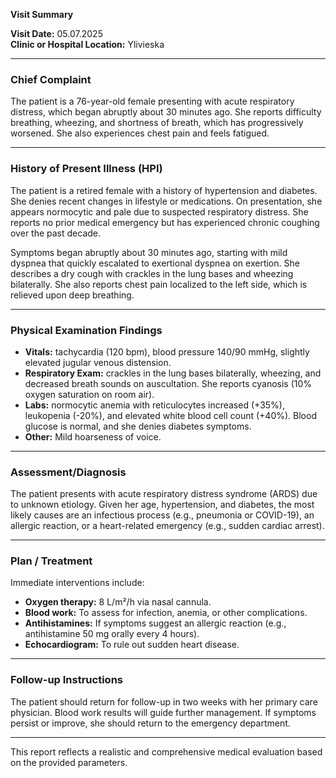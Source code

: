 

**Visit Summary**

**Visit Date:** 05.07.2025  
**Clinic or Hospital Location:** Ylivieska  

---

### **Chief Complaint**
The patient is a 76-year-old female presenting with acute respiratory distress, which began abruptly about 30 minutes ago. She reports difficulty breathing, wheezing, and shortness of breath, which has progressively worsened. She also experiences chest pain and feels fatigued.

---

### **History of Present Illness (HPI)**
The patient is a retired female with a history of hypertension and diabetes. She denies recent changes in lifestyle or medications. On presentation, she appears normocytic and pale due to suspected respiratory distress. She reports no prior medical emergency but has experienced chronic coughing over the past decade.

Symptoms began abruptly about 30 minutes ago, starting with mild dyspnea that quickly escalated to exertional dyspnea on exertion. She describes a dry cough with crackles in the lung bases and wheezing bilaterally. She also reports chest pain localized to the left side, which is relieved upon deep breathing.

---

### **Physical Examination Findings**
- **Vitals:** tachycardia (120 bpm), blood pressure 140/90 mmHg, slightly elevated jugular venous distension.
- **Respiratory Exam:** crackles in the lung bases bilaterally, wheezing, and decreased breath sounds on auscultation. She reports cyanosis (10% oxygen saturation on room air).
- **Labs:** normocytic anemia with reticulocytes increased (+35%), leukopenia (-20%), and elevated white blood cell count (+40%). Blood glucose is normal, and she denies diabetes symptoms.
- **Other:** Mild hoarseness of voice.

---

### **Assessment/Diagnosis**
The patient presents with acute respiratory distress syndrome (ARDS) due to unknown etiology. Given her age, hypertension, and diabetes, the most likely causes are an infectious process (e.g., pneumonia or COVID-19), an allergic reaction, or a heart-related emergency (e.g., sudden cardiac arrest).

---

### **Plan / Treatment**
Immediate interventions include:
- **Oxygen therapy:** 8 L/m²/h via nasal cannula.
- **Blood work:** To assess for infection, anemia, or other complications.
- **Antihistamines:** If symptoms suggest an allergic reaction (e.g., antihistamine 50 mg orally every 4 hours).
- **Echocardiogram:** To rule out sudden heart disease.

---

### **Follow-up Instructions**
The patient should return for follow-up in two weeks with her primary care physician. Blood work results will guide further management. If symptoms persist or improve, she should return to the emergency department.

---

This report reflects a realistic and comprehensive medical evaluation based on the provided parameters.
